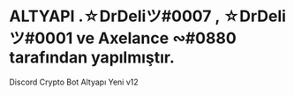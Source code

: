 # ALTYAPI .☆DrDeliツ#0007 , ☆DrDeliツ#0001 ve Axelance ∾#0880 tarafından yapılmıştır.
Discord Crypto Bot Altyapı Yeni v12

